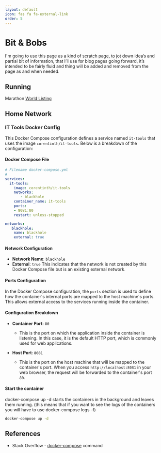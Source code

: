 ```yaml
---
layout: default
icon: fas fa fa-external-link
order: 5
---
```


# Bit & Bobs

I'm going to use this page as a kind of scratch page, to jot down idea’s and partial bit of information, that I’ll use for blog pages going forward, it’s intended to be fairly fluid and thing will be added and removed from the page as and when needed.

## Running

Marathon [World Listing](https://www.goandrace.com/en/marathons-2025-calendar-worldwide.php)

## Home Network

### IT Tools Docker Config

This Docker Compose configuration defines a service named `it-tools` that uses the image `corentinth/it-tools`. Below is a breakdown of the configuration:

#### Docker Compose File

```yaml
# Filename docker-compose.yml
#
services:
  it-tools:
    image: corentinth/it-tools
    networks:
       - blackhole
    container_name: it-tools
    ports: 
    - 8081:80
    restart: unless-stopped

networks:
   blackhole:
    name: blackhole
    external: true
```

#### Network Configuration

- **Network Name**: `blackhole`
- **External**: `true`
  This indicates that the network is not created by this Docker Compose file but is an existing external network.

#### Ports Configuration

In the Docker Compose configuration, the `ports` section is used to define how the container's internal ports are mapped to the host machine's ports. This allows external access to the services running inside the container.

#### Configuration Breakdown

- **Container Port**: `80`
  - This is the port on which the application inside the container is listening. In this case, it is the default HTTP port, which is commonly used for web applications.

- **Host Port**: `8081`
  - This is the port on the host machine that will be mapped to the container's port. When you access `http://localhost:8081` in your web browser, the request will be forwarded to the container's port `80`.

#### Start the container

docker-compose up -d starts the containers in the background and leaves them running. (this means that if you want to see the logs of the containers you will have to use docker-compose logs -f)

```bash
docker-compose up -d
```

## References

- Stack Overflow - [docker-compose](https://stackoverflow.com/questions/52111190/whats-the-difference-between-docker-compose-up-d-and-docker-compose-up-build) command

